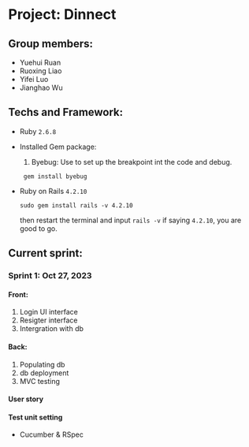 # Project: Dinnect 
## Group members:
- Yuehui Ruan
- Ruoxing Liao
- Yifei Luo
- Jianghao Wu

## Techs and Framework:
- Ruby `2.6.8`
- Installed Gem package:
  1. Byebug: Use to set up the breakpoint int the code and debug.  <br>
   ```
    gem install byebug
   ```
     
   
- Ruby on Rails `4.2.10`
  ```
  sudo gem install rails -v 4.2.10
  ```
  then restart the terminal and input
  `rails -v` if saying `4.2.10`, you are good to go.


## Current sprint:
### Sprint 1: Oct 27, 2023
#### Front:
1. Login UI interface
2. Resigter interface
3. Intergration with db

#### Back: 
1. Populating db
2. db deployment
3. MVC testing

#### User story

#### Test unit setting
- Cucumber & RSpec
